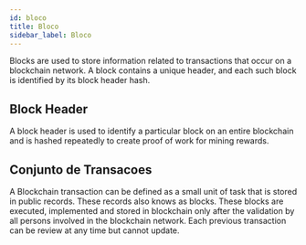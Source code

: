 ```yaml
---
id: bloco
title: Bloco
sidebar_label: Bloco
---
```


Blocks  are used to store information related to transactions that occur on a blockchain network. A block contains a unique header, and each such block is identified by its block header hash.


## Block Header

A block header is used to identify a particular block on an entire blockchain and is hashed repeatedly to create proof of work for mining rewards.

## Conjunto de Transacoes

A Blockchain transaction can be defined as a small unit of task that is stored in public records. These records also knows as blocks. These blocks are executed, implemented and stored in blockchain only after the validation by all persons involved in the blockchain network. Each previous transaction can be review at any time but cannot update.
